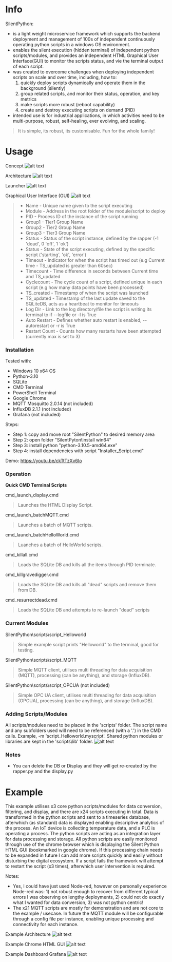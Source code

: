 # Info

SilentPython:
- is a light weight microservice framework which supports the backend deployment and management of 100s of independent continuously operating python scripts in a windows OS environment. 
- enables the silent execution (hidden terminal) of independent python scripts/modules, and provides an independent HTML Graphical User Interface(GUI) to monitor the scripts status, and vie the terminal output of each script.
- was created to overcome challenges when deploying independent scripts on scale and over time, including, how to:
    1. quickly deploy scripts dynamically and operate them in the background (silently)
    2. group related scripts, and monitor their status, operation, and key metrics
    3. make scripts more robust (reboot capability)
    4. create and destroy executing scripts on demand (PID)
- intended use is for industrial applications, in which activities need to be multi-purpose, robust, self-healing, ever evolving, and scaling.
> It is simple, its robust, its customisable. Fun for the whole family!

# Usage
Concept
![alt text](https://github.com/jmor2000/SilentPython/blob/eff18374352fda133cb19c917335cd9111257aee/img/SP%20Scope.JPG?raw=true)

Architecture
![alt text](https://github.com/jmor2000/SilentPython/blob/db88932ce6032c21e34c71e9dce0a891bf5bc359/img/Architecture.PNG?raw=true)

Launcher
![alt text](https://github.com/jmor2000/SilentPython/blob/9f0ab07e4220a9483fabd02aca8e6d51bb3b33be/img/Launch%20Script.JPG?raw=true)

Graphical User Interface (GUI)
![alt text](https://github.com/jmor2000/SilentPython/blob/744e206cb2ec94538453e8ecc8398d7f95f2568f/img/HTML-Display.PNG?raw=true)
>- Name          - Unique name given to the script executing
>- Module        - Address in the root folder of the module/script to deploy
>- PID           - Process ID of the instance of the script running
>- Group1        - Tier1 Group Name
>- Group2        - Tier2 Group Name
>- Group3        - Tier3 Group Name
>- Status        - Status of the script instance, defined by the rapper (-1 'dead', 0 'off', 1 'ok')
>- Status        - State of the script executing, defined by the specific script ('starting', 'ok', 'error')
>- Timeout       - Indicator for when the script has timed out (e.g Current time - TS_updated is greater than 60sec)
>- Timecount     - Time difference in seconds between Current time and TS_updated
>- Cyclecount    - The cycle count of a script, defined unique in each script (e.g how many data points have been processed)
>- TS_created    - Timestamp of when the script was launched
>- TS_updated    - Timestamp of the last update saved to the SQLiteDB, acts as a heartbeat to monitor for timeouts
>- Log Dir       - Link to the log directory/file the script is writing its terminal to if --logfile or -l is True
>- Auto Restart  - Defines whether auto restart is enabled, --autorestart or -r is True
>- Restart Count - Counts how many restarts have been attempted (currently max is set to 3)

### Installation

Tested with:
- Windows 10 x64 OS
- Python-3.10
- SQLite 
- CMD Terminal
- PowerShell Terminal
- Google Chrome
- MQTT Mosquitto 2.0.14 (not included)
- InfluxDB 2.1.1 (not included)
- Grafana (not included)

Steps:
- Step 1: copy and move root "SilentPython" to desired memory area
- Step 2: open folder "SilentPyton\install win64"
- Step 3: install python "python-3.10.5-amd64.exe"
- Step 4: install dependencies with script "Installer_Script.cmd"

Demo: https://youtu.be/ckTtTzXv6Io

### Operation

**Quick CMD Terminal Scripts**

cmd_launch_display.cmd 
> Launches the HTML Display Script.
  
cmd_launch_batchMQTT.cmd
> Launches a batch of MQTT scripts.

cmd_launch_batchHelloWorld.cmd
> Luanches a batch of HelloWorld scripts.

cmd_killall.cmd
> Loads the SQLite DB and kills all the items through PID terminate.

cmd_killgravedigger.cmd
> Loads the SQLite DB and kills all "dead" scripts and remove them from DB.
  
cmd_resurrectdead.cmd
> Loads the SQLite DB and attempts to re-launch "dead" scripts

### Current Modules

SilentPython\scripts\script_Helloworld
> Simple example script prints "Helloworld" to the terminal, good for testing.

SilentPython\scripts\script_MQTT
> Simple MQTT client, utilises multi threading for data acquisition (MQTT), processing (can be anything), and storage (InfluxDB).

SilentPython\scripts\script_OPCUA (not included)
> Simple OPC UA client, utilises multi threading for data acquisition (OPCUA), processing (can be anything), and storage (InfluxDB).

### Adding Scripts/Modules

All scripts/modules need to be placed in the 'scripts' folder. The script name and any subfolders used will need to be referenced (with a '.') in the CMD calls.
Example, -m 'script_Helloworld.myscript'. Shared python modules or libraries are kept in the 'scripts\lib' folder.
![alt text](https://github.com/jmor2000/SilentPython/blob/a6a1fd9a176a59e97454cf610a9992cc0258fe63/img/modules%20directory.JPG?raw=true)

### Notes
- You can delete the DB or Display and they will get re-created by the rapper.py and the display.py

# Example

This example utilises x3 core python scripts/modules for data conversion, filtering, and display, and there are x24 scripts executing in total.
Data is transformed in the python scripts and sent to a timeseries database, afterwhich (as standard) data is displayed enabling descriptive analytics of the process. An IoT device is collecting temperature data, and a PLC is operating a process. The python scripts are acting as an integration layer for data processing and storage. All python scripts are easily monitored through use of the chrome browser which is displaying the Silent Python HTML GUI (bookmarked in google chrome). If this processing chain needs to be expanded in future I can add more scripts quickly and easily without disturbing the digital ecosystem. If a script fails the framework will attempt to restart the script (x3 times), afterwhich user intervention is required.

Notes:
- Yes, I could have just used Node-red, however on personally experience Node-red was: 1) not robust enough to recover from different typical errors I was observing on lengthy deployments, 2) could not do exactly what I wanted for data conversion, 3) was not python centric!
- The x21 MQTT scripts are mostly for demonstration and are not core to the example / usecase. In future the MQTT module will be configurable through a config file per instance, enabling unique processing and connectivity for each instance.

Example Architecture
![alt text](https://github.com/jmor2000/SilentPython/blob/1a02599396ca62c931f3fbc1b8e6293bf9b12c7d/img/example%20Architecture.JPG?raw=true)

Example Chrome HTML GUI
![alt text](https://github.com/jmor2000/SilentPython/blob/1a02599396ca62c931f3fbc1b8e6293bf9b12c7d/img/example%20GUI.JPG?raw=true)

Example Dashboard Grafana
![alt text](https://github.com/jmor2000/SilentPython/blob/1a02599396ca62c931f3fbc1b8e6293bf9b12c7d/img/example%20Dashboard.JPG?raw=true)





